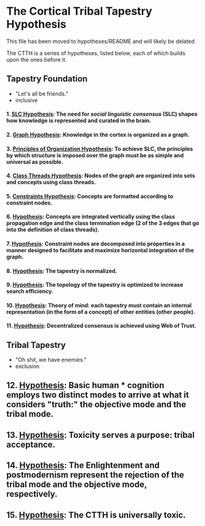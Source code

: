 # The Cortical Tribal Tapestry Hypothesis

This file has been moved to hypotheses/README and will likely be delated

The CTTH is a series of hypotheses, listed below, each of which builds upon the ones before it.

## Tapestry Foundation

- "Let's all be friends."
- inclusive

#### 1. [SLC Hypothesis](https://github.com/wds4/tribal-tapestry/blob/main/essays/bookJustification/hypotheses/socialLinguisticConsensusHypothesis.md): The need for *social linguistic consensus* (SLC) shapes how knowledge is represented and curated in the brain.

#### 2. [Graph Hypothesis](https://github.com/wds4/tribal-tapestry/blob/main/essays/bookJustification/hypotheses/graphHypothesis.md): Knowledge in the cortex is organized as a graph.

#### 3. [Principles of Organization Hypothesis](https://github.com/wds4/tribal-tapestry/blob/main/essays/bookJustification/hypotheses/principlesOfOrganization.md): To achieve SLC, the principles by which structure is imposed over the graph must be as simple and universal as possible.

#### 4. [Class Threads Hypothesis](https://github.com/wds4/tribal-tapestry/blob/main/essays/bookJustification/hypotheses/classThreadsHypothesis.md): Nodes of the graph are organized into sets and concepts using class threads.

#### 5. [Constraints Hypothesis](https://github.com/wds4/tribal-tapestry/blob/main/essays/bookJustification/hypotheses/constraints.md): Concepts are formatted according to constraint nodes.

#### 6. [Hypothesis](https://github.com/wds4/tribal-tapestry/blob/main/essays/bookJustification/hypotheses/.md): Concepts are integrated vertically using the class propagation edge and the class termination edge (2 of the 3 edges that go into the definition of class threads).

#### 7. [Hypothesis](https://github.com/wds4/tribal-tapestry/blob/main/essays/bookJustification/hypotheses/.md): Constraint nodes are decomposed into properties in a manner designed to facilitate and maximize horizontal integration of the graph.

#### 8. [Hypothesis](https://github.com/wds4/tribal-tapestry/blob/main/essays/bookJustification/hypotheses/.md): The tapestry is normalized.

#### 9. [Hypothesis](https://github.com/wds4/tribal-tapestry/blob/main/essays/bookJustification/hypotheses/.md): The topology of the tapestry is optimized to increase search efficiency.

#### 10. [Hypothesis](https://github.com/wds4/tribal-tapestry/blob/main/essays/bookJustification/hypotheses/.md): Theory of mind: each tapestry must contain an internal representation (in the form of a concept) of other entities (other people).

#### 11. [Hypothesis](https://github.com/wds4/tribal-tapestry/blob/main/essays/bookJustification/hypotheses/.md): Decentralized consensus is achieved using Web of Trust.

## Tribal Tapestry 

- "Oh shit, we have enemies."
- exclusion

## 12. [Hypothesis](https://github.com/wds4/tribal-tapestry/blob/main/essays/bookJustification/hypotheses/.md): Basic human * cognition employs two distinct modes to arrive at what it considers "truth:" the objective mode and the tribal mode.

## 13. [Hypothesis](https://github.com/wds4/tribal-tapestry/blob/main/essays/bookJustification/hypotheses/.md): Toxicity serves a purpose: tribal acceptance.

## 14. [Hypothesis](https://github.com/wds4/tribal-tapestry/blob/main/essays/bookJustification/hypotheses/.md): The Enlightenment and postmodernism represent the rejection of the tribal mode and the objective mode, respectively.

## 15. [Hypothesis](https://github.com/wds4/tribal-tapestry/blob/main/essays/bookJustification/hypotheses/.md): The CTTH is universally toxic.


